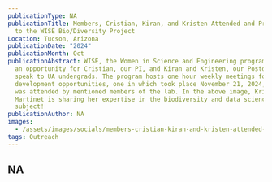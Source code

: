 ```yaml
---
publicationType: NA
publicationTitle: Members, Cristian, Kiran, and Kristen Attended and Presented
  to the WISE Bio/Diversity Project
Location: Tucson, Arizona
publicationDate: "2024"
publicationMonth: Oct
publicationAbstract: WISE, the Women in Science and Engineering program granted
  an opportunity for Cristian, our PI, and Kiran and Kristen, our Postdocs, to
  speak to UA undergrads. The program hosts one hour weekly meetings for
  development opportunities, one in which took place November 21, 2024, which
  was attended by mentioned members of the lab. In the above image, Kristen
  Martinet is sharing her expertise in the biodiversity and data science
  subject!
publicationAuthor: NA
images:
  - /assets/images/socials/members-cristian-kiran-and-kristen-attended-and-presented-to-the-wise-bio-diversity-project-.jpg
tags: Outreach
---
```


NA
---
